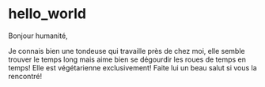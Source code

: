 # hello_world

Bonjour humanité,

Je connais bien une tondeuse qui travaille près de chez moi, elle semble trouver le temps long mais aime bien se dégourdir les roues de temps en temps! Elle est végétarienne exclusivement! Faite lui un beau salut si vous la rencontré! 
